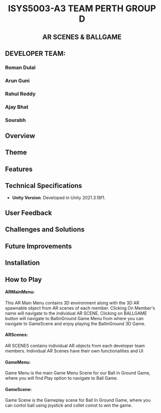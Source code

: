 <div align="center"> <h1> ISYS5003-A3 TEAM PERTH GROUP D </h1> </div>
 <div align="center"> <h2> AR SCENES & BALLGAME </h2> </div>
 
## DEVELOPER TEAM:

### Roman Dulal
### Arun Guni
### Rahul Reddy
### Ajay Bhat
### Sourabh

## Overview


## Theme


## Features


## Technical Specifications
- **Unity Version**: Developed in Unity 2021.3.18f1.


## User Feedback


## Challenges and Solutions

## Future Improvements


## Installation


## How to Play
#### ARMainMenu:
This AR Main Menu contains 3D environment along with the 3D AR spawnable object from AR scenes of each member. Clicking On Member's name will navigate to the individual AR SCENE. 
Clicking on BALLGAME button will navigate to BallinGround Game Menu from where you can navigate to GameScene and enjoy playing the BallinGround 3D Game. 
#### ARScenes:
AR SCENES contains individual AR objects from each developer team members. Individual AR Scenes have their own functionalities and UI
#### GameMenu:
Game Menu is the main Game Menu Scene for our Ball in Ground Game, where you will find Play option to navigate to Ball Game. 
#### GameScene:
Game Scene is the Gameplay scene for Ball In Ground Game, where you can contol ball using joystick and collet coinst to win the game. 
